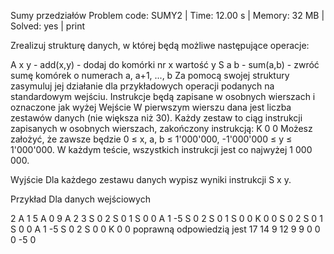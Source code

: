 Sumy przedziałów
Problem code: SUMY2 | Time: 12.00 s | Memory: 32 MB | Solved: yes | print

Zrealizuj strukturę danych, w której będą możliwe następujące operacje:

A x y - add(x,y) - dodaj do komórki nr x wartość y
S a b - sum(a,b) - zwróć sumę komórek o numerach a, a+1, ..., b
Za pomocą swojej struktury zasymuluj jej działanie dla przykładowych operacji podanych na standardowym wejściu. Instrukcje będą zapisane w osobnych wierszach i oznaczone jak wyżej
Wejście
W pierwszym wierszu dana jest liczba zestawów danych (nie większa niż 30). Każdy zestaw to ciąg instrukcji zapisanych w osobnych wierszach, zakończony instrukcją: K 0 0 Możesz założyć, że zawsze będzie 0 ≤ x, a, b ≤ 1'000'000, -1'000'000 ≤ y ≤ 1'000'000. W każdym teście, wszystkich instrukcji jest co najwyżej 1 000 000.

Wyjście
Dla każdego zestawu danych wypisz wyniki instrukcji S x y.

Przykład
Dla danych wejściowych

2
A 1 5
A 0 9
A 2 3
S 0 2
S 0 1
S 0 0
A 1 -5
S 0 2
S 0 1
S 0 0
K 0 0
S 0 2
S 0 1
S 0 0
A 1 -5
S 0 2
S 0 0
K 0 0
poprawną odpowiedzią jest
17
14
9
12
9
9
0
0
0
-5
0